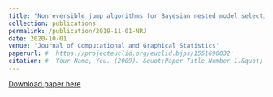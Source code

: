 ```yaml
---
title: "Nonreversible jump algorithms for Bayesian nested model selection"
collection: publications
permalink: /publication/2019-11-01-NRJ
date: 2020-10-01
venue: 'Journal of Computational and Graphical Statistics'
paperurl: # 'https://projecteuclid.org/euclid.bjps/1551690032'
citation: # 'Your Name, You. (2009). &quot;Paper Title Number 1.&quot; <i>Journal 1</i>. 1(1).'
---
```


[Download paper here](https://arxiv.org/abs/1911.01340)


